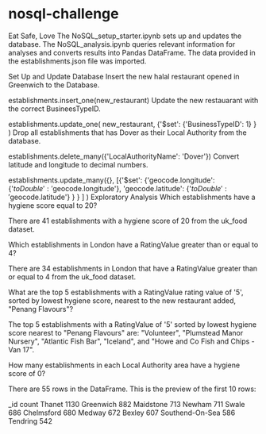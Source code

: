 # nosql-challenge
Eat Safe, Love
The NoSQL_setup_starter.ipynb sets up and updates the database. The NoSQL_analysis.ipynb queries relevant information for analyses and converts results into Pandas DataFrame. The data provided in the establishments.json file was imported. 

Set Up and Update Database
Insert the new halal restaurant opened in Greenwich to the Database.

establishments.insert_one(new_restaurant)
Update the new restauarant with the correct BusineesTypeID.

establishments.update_one(
    new_restaurant, 
    {'$set': 
        {'BusinessTypeID': 1}
    }
)
Drop all establishments that has Dover as their Local Authority from the database.

establishments.delete_many({'LocalAuthorityName': 'Dover'})
Convert latitude and longitude to decimal numbers.

establishments.update_many({}, [{'$set': {'geocode.longitude': {'$toDouble': '$geocode.longitude'}, 
                                           'geocode.latitude': {'$toDouble': '$geocode.latitude'}
                                          }
                                 }
                                ]
                           )
Exploratory Analysis
Which establishments have a hygiene score equal to 20?

There are 41 establishments with a hygiene score of 20 from the uk_food dataset.

Which establishments in London have a RatingValue greater than or equal to 4?

There are 34 establishments in London that have a RatingValue greater than or equal to 4 from the uk_food dataset.

What are the top 5 establishments with a RatingValue rating value of '5', sorted by lowest hygiene score, nearest to the new restaurant added, "Penang Flavours"?

The top 5 establishments with a RatingValue of '5' sorted by lowest hygiene score nearest to "Penang Flavours" are: "Volunteer", "Plumstead Manor Nursery", "Atlantic Fish Bar", "Iceland", and "Howe and Co Fish and Chips - Van 17".

How many establishments in each Local Authority area have a hygiene score of 0?

There are 55 rows in the DataFrame. This is the preview of the first 10 rows:

_id	count
Thanet	1130
Greenwich	882
Maidstone	713
Newham	711
Swale	686
Chelmsford	680
Medway	672
Bexley	607
Southend-On-Sea	586
Tendring	542
